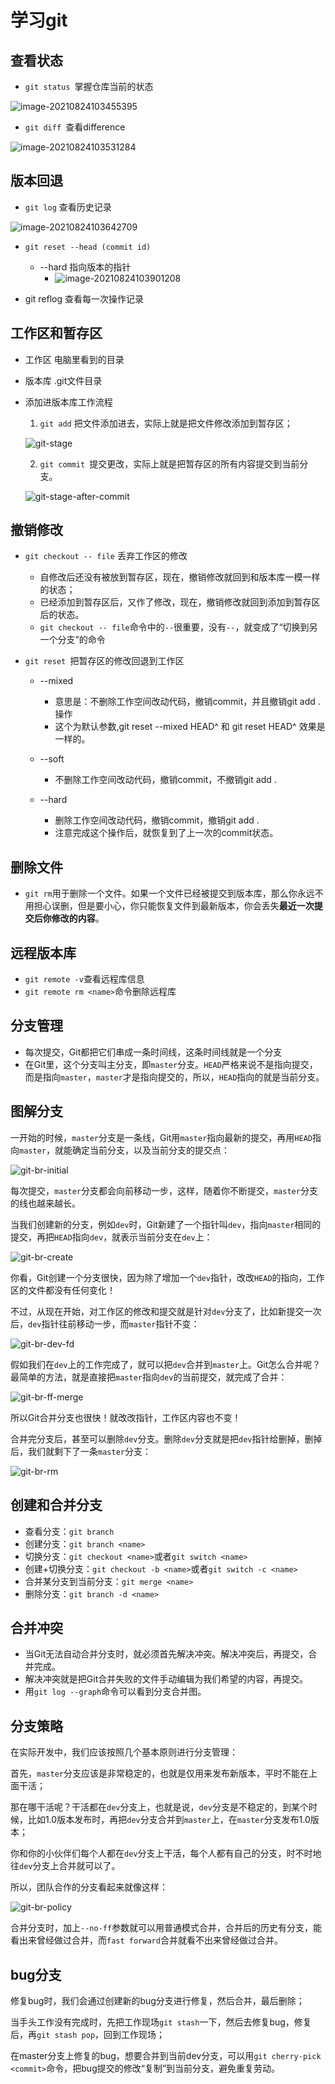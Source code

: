 # 学习git

## 查看状态

- ```git status ```掌握仓库当前的状态

![image-20210824103455395](https://cdn.jsdelivr.net/gh/chenruida/image@master/uPic/image-2021082410345539565VMKz.png)

- ```git diff ```查看difference

![image-20210824103531284](https://cdn.jsdelivr.net/gh/chenruida/image@master/uPic/image-20210824103531284NU0MNp.png)

## 版本回退

- ```git log``` 查看历史记录

![image-20210824103642709](https://cdn.jsdelivr.net/gh/chenruida/image@master/uPic/image-202108241036427092KCytl.png)

- ```git reset --head (commit id)```
  - --hard 指向版本的指针
    - ![image-20210824103901208](https://cdn.jsdelivr.net/gh/chenruida/image@master/uPic/image-20210824103901208bhX1E6CZi89h.png)

- git reflog 查看每一次操作记录

## 工作区和暂存区

- 工作区 电脑里看到的目录

- 版本库 .git文件目录

- 添加进版本库工作流程

  1. ```git add``` 把文件添加进去，实际上就是把文件修改添加到暂存区；

  ![git-stage](https://cdn.jsdelivr.net/gh/chenruida/image@master/uPic/0-20210824110926630oIxDTA.jpeg)

  2. ```git commit ```提交更改，实际上就是把暂存区的所有内容提交到当前分支。

  ![git-stage-after-commit](https://cdn.jsdelivr.net/gh/chenruida/image@master/uPic/0RAeORi.jpeg)

## 撤销修改

- ```git checkout -- file``` 丢弃工作区的修改
  
  - 自修改后还没有被放到暂存区，现在，撤销修改就回到和版本库一模一样的状态；
  - 已经添加到暂存区后，又作了修改，现在，撤销修改就回到添加到暂存区后的状态。
  - `git checkout -- file`命令中的`--`很重要，没有`--`，就变成了“切换到另一个分支”的命令
  
- ```git reset ```把暂存区的修改回退到工作区

  - --mixed  
    - 意思是：不删除工作空间改动代码，撤销commit，并且撤销git add . 操作
    - 这个为默认参数,git reset --mixed HEAD^ 和 git reset HEAD^ 效果是一样的。

  - --soft  
    - 不删除工作空间改动代码，撤销commit，不撤销git add . 

  - --hard 
    - 删除工作空间改动代码，撤销commit，撤销git add . 
    - 注意完成这个操作后，就恢复到了上一次的commit状态。

## 删除文件

- `git rm`用于删除一个文件。如果一个文件已经被提交到版本库，那么你永远不用担心误删，但是要小心，你只能恢复文件到最新版本，你会丢失**最近一次提交后你修改的内容**。

## 远程版本库

- `git remote -v`查看远程库信息
- `git remote rm <name>`命令删除远程库

## 分支管理

- 每次提交，Git都把它们串成一条时间线，这条时间线就是一个分支
- 在Git里，这个分支叫主分支，即`master`分支。`HEAD`严格来说不是指向提交，而是指向`master`，`master`才是指向提交的，所以，`HEAD`指向的就是当前分支。

## 图解分支

一开始的时候，`master`分支是一条线，Git用`master`指向最新的提交，再用`HEAD`指向`master`，就能确定当前分支，以及当前分支的提交点：

![git-br-initial](https://cdn.jsdelivr.net/gh/chenruida/image@master/uPic/0-20210824110920893sQNjYi.png)

每次提交，`master`分支都会向前移动一步，这样，随着你不断提交，`master`分支的线也越来越长。

当我们创建新的分支，例如`dev`时，Git新建了一个指针叫`dev`，指向`master`相同的提交，再把`HEAD`指向`dev`，就表示当前分支在`dev`上：

![git-br-create](https://cdn.jsdelivr.net/gh/chenruida/image@master/uPic/l-20210824110918805BTCcUe.png)

你看，Git创建一个分支很快，因为除了增加一个`dev`指针，改改`HEAD`的指向，工作区的文件都没有任何变化！

不过，从现在开始，对工作区的修改和提交就是针对`dev`分支了，比如新提交一次后，`dev`指针往前移动一步，而`master`指针不变：

![git-br-dev-fd](https://cdn.jsdelivr.net/gh/chenruida/image@master/uPic/l207sRE.png)

假如我们在`dev`上的工作完成了，就可以把`dev`合并到`master`上。Git怎么合并呢？最简单的方法，就是直接把`master`指向`dev`的当前提交，就完成了合并：

![git-br-ff-merge](https://cdn.jsdelivr.net/gh/chenruida/image@master/uPic/0-20210824110914289ijejz7.png)

所以Git合并分支也很快！就改改指针，工作区内容也不变！

合并完分支后，甚至可以删除`dev`分支。删除`dev`分支就是把`dev`指针给删掉，删掉后，我们就剩下了一条`master`分支：

![git-br-rm](https://cdn.jsdelivr.net/gh/chenruida/image@master/uPic/0yF0U5B.png)

## 创建和合并分支

- 查看分支：`git branch`
- 创建分支：`git branch <name>`
- 切换分支：`git checkout <name>`或者`git switch <name>`
- 创建+切换分支：`git checkout -b <name>`或者`git switch -c <name>`
- 合并某分支到当前分支：`git merge <name>`
- 删除分支：`git branch -d <name>`

## 合并冲突

- 当Git无法自动合并分支时，就必须首先解决冲突。解决冲突后，再提交，合并完成。
- 解决冲突就是把Git合并失败的文件手动编辑为我们希望的内容，再提交。
- 用`git log --graph`命令可以看到分支合并图。

## 分支策略

在实际开发中，我们应该按照几个基本原则进行分支管理：

首先，`master`分支应该是非常稳定的，也就是仅用来发布新版本，平时不能在上面干活；

那在哪干活呢？干活都在`dev`分支上，也就是说，`dev`分支是不稳定的，到某个时候，比如1.0版本发布时，再把`dev`分支合并到`master`上，在`master`分支发布1.0版本；

你和你的小伙伴们每个人都在`dev`分支上干活，每个人都有自己的分支，时不时地往`dev`分支上合并就可以了。

所以，团队合作的分支看起来就像这样：

![git-br-policy](https://cdn.jsdelivr.net/gh/chenruida/image@master/uPic/0-202108241126416464ijzuM.png)

合并分支时，加上`--no-ff`参数就可以用普通模式合并，合并后的历史有分支，能看出来曾经做过合并，而`fast forward`合并就看不出来曾经做过合并。

## bug分支

修复bug时，我们会通过创建新的bug分支进行修复，然后合并，最后删除；

当手头工作没有完成时，先把工作现场`git stash`一下，然后去修复bug，修复后，再`git stash pop`，回到工作现场；

在master分支上修复的bug，想要合并到当前dev分支，可以用`git cherry-pick <commit>`命令，把bug提交的修改“复制”到当前分支，避免重复劳动。

